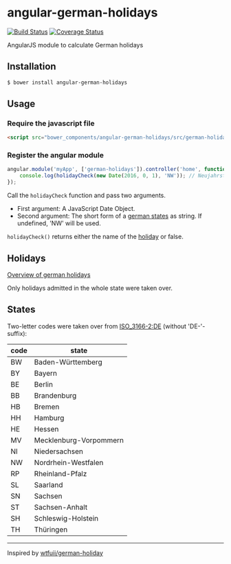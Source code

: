 # angular-german-holidays

[![Build Status](https://api.travis-ci.org/creios/angular-german-holidays.svg?branch=master)](https://travis-ci.org/creios/angular-german-holidays)
[![Coverage Status](https://coveralls.io/repos/github/creios/angular-german-holidays/badge.svg?branch=master)](https://coveralls.io/github/creios/angular-german-holidays?branch=master)

AngularJS module to calculate German holidays

## Installation

```sh
$ bower install angular-german-holidays
```
## Usage

### Require the javascript file

```html
<script src="bower_components/angular-german-holidays/src/german-holidays.js"></script>
```

### Register the angular module

```js
angular.module('myApp', ['german-holidays']).controller('home', function (holidayCheck) {
    console.log(holidayCheck(new Date(2016, 0, 1), 'NW')); // Neujahrstag
});
```

Call the ```holidayCheck``` function and pass two arguments.
* First argument: A JavaScript Date Object.
* Second argument: The short form of a [german states](#states) as string. If undefined, 'NW' will be used.

`holidayCheck()` returns either the name of the [holiday](#holidays) or false.

## Holidays 

[Overview of german holidays](https://de.wikipedia.org/wiki/Gesetzliche_Feiertage_in_Deutschland#.C3.9Cbersicht_aller_gesetzlichen_Feiertage)

Only holidays admitted in the whole state were taken over. 

## States 

Two-letter codes were taken over from [ISO_3166-2:DE](https://de.wikipedia.org/wiki/ISO_3166-2:DE) (without 'DE-'-suffix):

|code | state
|--- | ---
|BW | Baden-Württemberg
|BY | Bayern
|BE | Berlin
|BB | Brandenburg
|HB | Bremen
|HH | Hamburg
|HE | Hessen
|MV | Mecklenburg-Vorpommern
|NI | Niedersachsen
|NW | Nordrhein-Westfalen
|RP | Rheinland-Pfalz
|SL | Saarland
|SN | Sachsen
|ST | Sachsen-Anhalt
|SH | Schleswig-Holstein
|TH | Thüringen

---

Inspired by [wtfuii/german-holiday](https://github.com/wtfuii/german-holiday)
